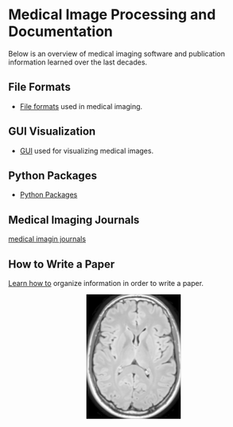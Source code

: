 # Medical Image Processing and Documentation

Below is an overview of medical imaging software and publication information learned over the last decades.


## File Formats
* [File formats](file-formats/README.md) used in medical imaging.


## GUI Visualization
* [GUI](gui-packages/README.md) used for visualizing medical images.

## Python Packages
* [Python Packages](python-packages/README.md)


## Medical Imaging Journals
[medical imagin journals](journals/README.md)

## How to Write a Paper

[Learn how to](write-paper/README.md) organize information in order to write a paper.


<div style="text-align: center;"><img src="brain.png" height=250></div>